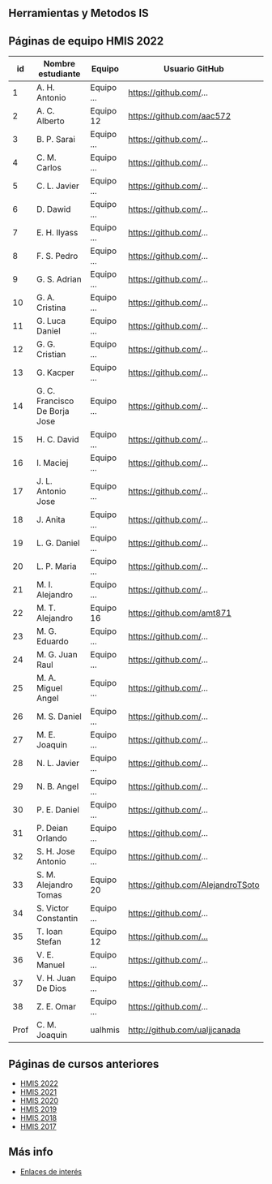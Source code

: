 ## Herramientas y Metodos IS

## Páginas de equipo HMIS 2022

id | Nombre estudiante  | Equipo | Usuario GitHub 
-- | ----------------- | ----------------- | ----------------- 
1	|	A. H. Antonio 	|	Equipo ...	|	https://github.com/...  
2	|	A. C. Alberto 	|	Equipo 12	|	https://github.com/aac572  
3	|	B. P. Sarai 	|	Equipo ...	|	https://github.com/...  
4	|	C. M. Carlos 	|	Equipo ...	|	https://github.com/...  
5	|	C. L. Javier 	|	Equipo ...	|	https://github.com/...  
6	|	D. Dawid 	|	Equipo ...	|	https://github.com/...  
7	|	E. H. Ilyass 	|	Equipo ...	|	https://github.com/...  
8	|	F. S. Pedro 	|	Equipo ...	|	https://github.com/...  
9	|	G. S. Adrian 	|	Equipo ...	|	https://github.com/...  
10	|	G. A. Cristina 	|	Equipo ...	|	https://github.com/...  
11	|	G. Luca Daniel 	|	Equipo ...	|	https://github.com/...  
12	|	G. G. Cristian 	|	Equipo ...	|	https://github.com/...  
13	|	G. Kacper 	|	Equipo ...	|	https://github.com/...  
14	|	G. C. Francisco De Borja Jose 	|	Equipo ...	|	https://github.com/...  
15	|	H. C. David 	|	Equipo ...	|	https://github.com/...  
16	|	I. Maciej 	|	Equipo ...	|	https://github.com/...  
17	|	J. L. Antonio Jose 	|	Equipo ...	|	https://github.com/...  
18	|	J. Anita 	|	Equipo ...	|	https://github.com/...  
19	|	L. G. Daniel 	|	Equipo ...	|	https://github.com/...  
20	|	L. P. Maria 	|	Equipo ...	|	https://github.com/...  
21	|	M. I. Alejandro 	|	Equipo ...	|	https://github.com/...  
22	|	M. T. Alejandro 	|	Equipo 16	|	https://github.com/amt871  
23	|	M. G. Eduardo 	|	Equipo ...	|	https://github.com/...  
24	|	M. G. Juan Raul 	|	Equipo ...	|	https://github.com/...  
25	|	M. A. Miguel Angel 	|	Equipo ...	|	https://github.com/...  
26	|	M. S. Daniel 	|	Equipo ...	|	https://github.com/...  
27	|	M. E. Joaquin 	|	Equipo ...	|	https://github.com/...  
28	|	N. L. Javier 	|	Equipo ...	|	https://github.com/...  
29	|	N. B. Angel 	|	Equipo ...	|	https://github.com/...  
30	|	P. E. Daniel 	|	Equipo ...	|	https://github.com/...  
31	|	P. Deian Orlando 	|	Equipo ...	|	https://github.com/...  
32	|	S. H. Jose Antonio 	|	Equipo ...	|	https://github.com/...  
33	|	S. M. Alejandro Tomas 	|	Equipo 20	|	https://github.com/AlejandroTSoto  
34	|	S. Victor Constantin 	|	Equipo ...	|	https://github.com/...  
35	|	T. Ioan Stefan 	|	Equipo 12	|	[https://github.com/... ](https://github.com/it557) 
36	|	V. E. Manuel 	|	Equipo ...	|	https://github.com/...  
37	|	V. H. Juan De Dios 	|	Equipo ...	|	https://github.com/...  
38	|	Z. E. Omar 	|	Equipo ...	|	https://github.com/...  
Prof | C. M. Joaquin | ualhmis | http://github.com/ualjjcanada  |


## Páginas de cursos anteriores
* [HMIS 2022](index2022.md)
* [HMIS 2021](index2021.md)
* [HMIS 2020](index2020.md)
* [HMIS 2019](index2019.md)
* [HMIS 2018](index2018.md)
* [HMIS 2017](index2017.md)

## Más info
* [Enlaces de interés](enlaces.md)
